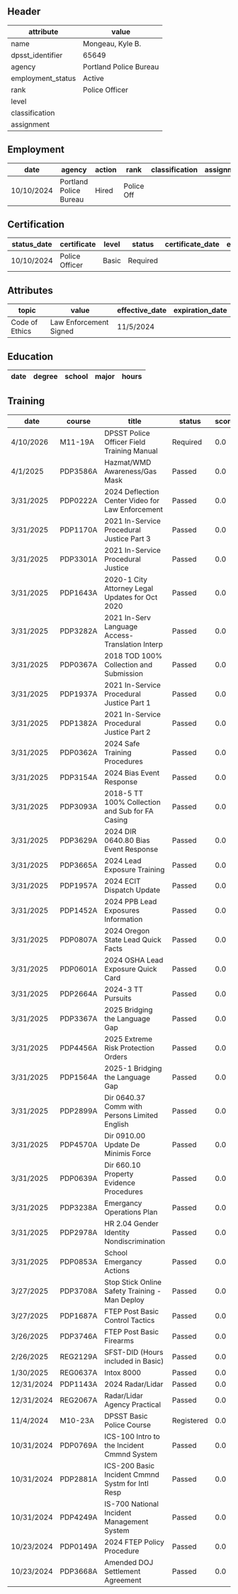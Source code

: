 ## Header
| attribute | value |
| --------- | ----- |
| name | Mongeau, Kyle B. |
| dpsst_identifier | 65649 |
| agency | Portland Police Bureau |
| employment_status | Active |
| rank | Police Officer |
| level |  |
| classification |  |
| assignment |  |
## Employment
| date | agency | action | rank | classification | assignment |
| ---- | ------ | ------ | ---- | -------------- | ---------- |
| 10/10/2024 | Portland Police Bureau | Hired | Police Off |  |  |
## Certification
| status_date | certificate | level | status | certificate_date | expiration_date | probation_date |
| ----------- | ----------- | ----- | ------ | ---------------- | --------------- | -------------- |
| 10/10/2024 | Police Officer | Basic | Required |  |  | 4/10/2026 |
## Attributes
| topic | value | effective_date | expiration_date |
| ----- | ----- | -------------- | --------------- |
| Code of Ethics | Law Enforcement Signed | 11/5/2024 |  |
## Education
| date | degree | school | major | hours |
| ---- | ------ | ------ | ----- | ----- |
## Training
| date | course | title | status | score | hours |
| ---- | ------ | ----- | ------ | ----- | ----- |
| 4/10/2026 | M11-19A | DPSST Police Officer Field Training Manual | Required | 0.0 | 50.00 |
| 4/1/2025 | PDP3586A | Hazmat/WMD Awareness/Gas Mask | Passed | 0.0 | 3.00 |
| 3/31/2025 | PDP0222A | 2024 Deflection Center Video for Law Enforcement | Passed | 0.0 | 0.25 |
| 3/31/2025 | PDP1170A | 2021 In-Service Procedural Justice Part 3 | Passed | 0.0 | 0.25 |
| 3/31/2025 | PDP3301A | 2021 In-Service Procedural Justice | Passed | 0.0 | 0.75 |
| 3/31/2025 | PDP1643A | 2020-1 City Attorney Legal Updates for Oct 2020 | Passed | 0.0 | 0.25 |
| 3/31/2025 | PDP3282A | 2021 In-Serv Language Access-Translation  Interp | Passed | 0.0 | 0.25 |
| 3/31/2025 | PDP0367A | 2018 TOD 100% Collection and Submission | Passed | 0.0 | 0.25 |
| 3/31/2025 | PDP1937A | 2021 In-Service Procedural Justice Part 1 | Passed | 0.0 | 0.25 |
| 3/31/2025 | PDP1382A | 2021 In-Service Procedural Justice Part 2 | Passed | 0.0 | 0.25 |
| 3/31/2025 | PDP0362A | 2024 Safe Training Procedures | Passed | 0.0 | 0.25 |
| 3/31/2025 | PDP3154A | 2024 Bias Event Response | Passed | 0.0 | 0.25 |
| 3/31/2025 | PDP3093A | 2018-5 TT 100% Collection and Sub for FA  Casing | Passed | 0.0 | 0.25 |
| 3/31/2025 | PDP3629A | 2024 DIR 0640.80 Bias Event Response | Passed | 0.0 | 0.25 |
| 3/31/2025 | PDP3665A | 2024 Lead Exposure Training | Passed | 0.0 | 0.75 |
| 3/31/2025 | PDP1957A | 2024 ECIT Dispatch Update | Passed | 0.0 | 0.25 |
| 3/31/2025 | PDP1452A | 2024 PPB Lead Exposures Information | Passed | 0.0 | 0.25 |
| 3/31/2025 | PDP0807A | 2024 Oregon State Lead Quick Facts | Passed | 0.0 | 0.25 |
| 3/31/2025 | PDP0601A | 2024 OSHA Lead Exposure Quick Card | Passed | 0.0 | 0.25 |
| 3/31/2025 | PDP2664A | 2024-3 TT Pursuits | Passed | 0.0 | 0.25 |
| 3/31/2025 | PDP3367A | 2025 Bridging the Language Gap | Passed | 0.0 | 0.50 |
| 3/31/2025 | PDP4456A | 2025 Extreme Risk Protection Orders | Passed | 0.0 | 0.25 |
| 3/31/2025 | PDP1564A | 2025-1 Bridging the Language Gap | Passed | 0.0 | 0.25 |
| 3/31/2025 | PDP2899A | Dir 0640.37 Comm with Persons Limited English | Passed | 0.0 | 0.25 |
| 3/31/2025 | PDP4570A | Dir 0910.00 Update De Minimis Force | Passed | 0.0 | 0.25 |
| 3/31/2025 | PDP0639A | Dir 660.10 Property Evidence Procedures | Passed | 0.0 | 0.50 |
| 3/31/2025 | PDP3238A | Emergancy Operations Plan | Passed | 0.0 | 0.25 |
| 3/31/2025 | PDP2978A | HR 2.04 Gender Identity Nondiscrimination | Passed | 0.0 | 0.50 |
| 3/31/2025 | PDP0853A | School Emergancy Actions | Passed | 0.0 | 0.25 |
| 3/27/2025 | PDP3708A | Stop Stick Online Safety Training - Man Deploy | Passed | 0.0 | 1.00 |
| 3/27/2025 | PDP1687A | FTEP Post Basic Control Tactics | Passed | 0.0 | 4.00 |
| 3/26/2025 | PDP3746A | FTEP Post Basic Firearms | Passed | 0.0 | 23.00 |
| 2/26/2025 | REG2129A | SFST-DID (Hours included in Basic) | Passed | 0.0 | 0.00 |
| 1/30/2025 | REG0637A | Intox 8000 | Passed | 0.0 | 0.00 |
| 12/31/2024 | PDP1143A | 2024 Radar/Lidar | Passed | 0.0 | 11.50 |
| 12/31/2024 | REG2067A | Radar/Lidar Agency Practical | Passed | 0.0 | 16.00 |
| 11/4/2024 | M10-23A | DPSST Basic Police Course | Registered | 0.0 | 0.00 |
| 10/31/2024 | PDP0769A | ICS-100 Intro to the Incident Cmmnd System | Passed | 0.0 | 2.00 |
| 10/31/2024 | PDP2881A | ICS-200 Basic Incident Cmmnd Systm for Intl Resp | Passed | 0.0 | 4.00 |
| 10/31/2024 | PDP4249A | IS-700 National Incident Management System | Passed | 0.0 | 4.00 |
| 10/23/2024 | PDP0149A | 2024 FTEP Policy  Procedure | Passed | 0.0 | 5.00 |
| 10/23/2024 | PDP3668A | Amended DOJ Settlement Agreement | Passed | 0.0 | 1.00 |
